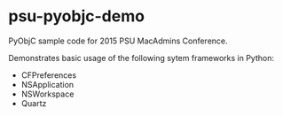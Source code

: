 # psu-pyobjc-demo
PyObjC sample code for 2015 PSU MacAdmins Conference.

Demonstrates basic usage of the following sytem frameworks in Python:

* CFPreferences
* NSApplication
* NSWorkspace
* Quartz
